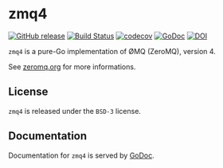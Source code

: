 # zmq4

[![GitHub release](https://img.shields.io/github/release/go-zeromq/zmq4.svg)](https://github.com/go-zeromq/zmq4/releases)
[![Build Status](https://travis-ci.org/go-zeromq/zmq4.svg?branch=master)](https://travis-ci.org/go-zeromq/zmq4)
[![codecov](https://codecov.io/gh/go-zeromq/zmq4/branch/master/graph/badge.svg)](https://codecov.io/gh/go-zeromq/zmq4)
[![GoDoc](https://godoc.org/github.com/go-zeromq/zmq4?status.svg)](https://godoc.org/github.com/go-zeromq/zmq4)
[![DOI](https://zenodo.org/badge/129430151.svg)](https://zenodo.org/badge/latestdoi/129430151)

`zmq4` is a pure-Go implementation of ØMQ (ZeroMQ), version 4.

See [zeromq.org](http://zeromq.org) for more informations.

## License

`zmq4` is released under the `BSD-3` license.

## Documentation

Documentation for `zmq4` is served by [GoDoc](https://godoc.org/github.com/go-zeromq/zmq4).


